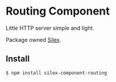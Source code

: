 Routing Component
========

Little HTTP server simple and light.

Package owned [Silex](https://www.npmjs.com/package/silex).

Install
--------

```bash
$ npm install silex-component-routing
```
